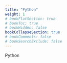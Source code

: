 ```yaml
---
title: "Python"
weight: 1
# bookFlatSection: true
# bookToc: true
# bookHidden: false
bookCollapseSection: true
# bookComments: false
# bookSearchExclude: false
---
```

Python
